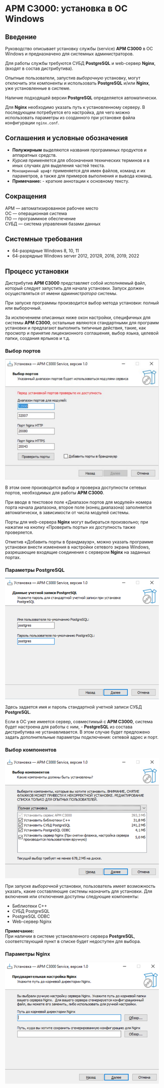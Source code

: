 # АРМ С3000: установка в ОС Windows



<!--
TODO Nginx => nginx

ORIG screens appearance order:
- typical install:
  - ports
  - pgsql
- advanced install:
  - comps
  - ports
  - pgsql
  - nginx
-->

<!--
NOTE:
- installer: pgsql 9.6
- installer: psqlODBC_x64: 13.02
- debian 12: pgsql 15.3
- 9.6 for win: not supported anymore
- s3k works OK with existing psql 16.0
- psql port: 5432 (/etc/services)
-->



## Введение

Руководство описывает установку службы (service) **АРМ С3000**
в ОС Windows и предназначено для системных администраторов.

Для работы службы требуются СУБД **PostgreSQL** и web-сервер **Nginx**,
(входят в состав дистрибутива).

Опытные пользователи, запустив *выборочную* установку,
могут отключить эти компоненты и использовать **PostgreSQL**
и/или **Nginx**, уже установленные в системе.

Наличие подходящей версии **PostgreSQL** определяется автоматически.

Для **Nginx** необходимо указать путь к установленному серверу.
В последующем потребуется его настройка, для чего можно использовать
параметры из созданного при установке файла конфигурации `nginx.conf`.



## Соглашения и условные обозначения

- **Полужирным** выделяются названия программных продуктов и аппаратных средств.
- *Курсив* применяется для обозначения технических терминов
  и в иных случаях для выделения частей текста.
- `Моноширинный шрифт` применяется для имен файлов, команд и их параметров,
  а также для примеров выполнения и вывода команд.
- **Примечание:** - краткие аннотации к основному тексту.



## Сокращения

АРМ — автоматизированное рабочее место<br />
ОС — операционная система<br />
ПО — программное обеспечение<br />
СУБД — система управления базами данных



## Системные требования

- 64-разрядные Windows 8, 10, 11
- 64-разрядные Windows server 2012, 2012R, 2016, 2019, 2022



## Процесс установки

Дистрибутив **АРМ С3000** представляет собой исполняемый файл,
который следует запустить для начала установки. Запуск должен
осуществляться от имени *администратора* системы.

При запуске программы производится выбор метода установки:
полный или выборочный.

За исключением описанных ниже окон настройки, специфичных
для системы **АРМ С3000**, остальные являются стандартными
для программ установки и предлагают выполнить типичные
действия, такие, как просмотр и принятие лицензионного
соглашения, выбор языка, целевой папки, создания ярлыков и т.д.



### Выбор портов

![ports](ss_win/ports.png 'ports')

В этом окне производится выбор и проверка доступности сетевых
портов, необходимых для работы **АРМ С3000**.

При вводе в текстовое поле «Диапазон портов для модулей» номера
порта начала диапазона, второе поле (конец диапазона) заполняется
автоматически, в зависимости от числа модулей системы.

Порты для web-сервера **Nginx** могут выбираться произвольно; при
нажатии на кнопку «Проверить порты» их доступность также проверяется.

Отметив «Добавить порты в брандмауэр», можно указать программе
установки внести изменения в настройки сетевого экрана Windows,
разрешающие входящие соединения с сервером **Nginx** на заданных
портах.



### Параметры PostgreSQL

![pgsql](ss_win/pgsql.png 'pgsql')

Здесь задается имя и пароль стандартной
учетной записи СУБД **PostgreSQL**.

Если в ОС уже имеется сервер, совместимый с **АРМ С3000**,
система будет настроена для работы с ним, - **PostgreSQL** из
состава дистрибутива не устанавливается. В этом случае будет
предложено задать дополнительные параметры подключения:
сетевой адрес и порт.



### Выбор компонентов

![comps](ss_win/comps.png 'comps')

При запуске *выборочной* установки, пользователь имеет возможность
указать, какие составляющие системы назначить для установки.
Для включения или отключения доступны следующие компоненты:
- Библиотеки C++
- СУБД PostgreSQL
- PostgreSQL ODBC
- Web-сервер Nginx

**Примечание:**<br />
При наличии в системе установленного сервера **PostgreSQL**,
соответствующий пункт в списке будет недоступен для выбора.



### Параметры Nginx

![Параметры Nginx](ss_win/nginx.png "Параметры Nginx")

<!--
Если **Nginx** отсутствует среди выбранных компонентов,
...
потребуется указать путь к папке с установленным Nginx.
-->

